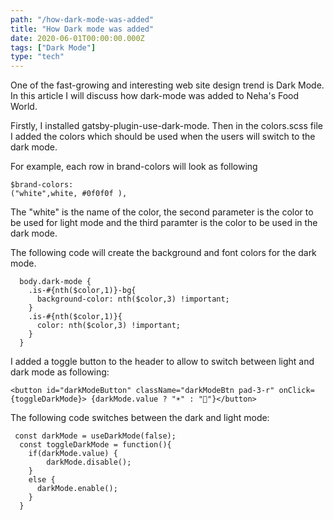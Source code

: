 ```yaml
---
path: "/how-dark-mode-was-added"
title: "How Dark mode was added"
date: 2020-06-01T00:00:00.000Z
tags: ["Dark Mode"]
type: "tech"
---
```


One of the fast-growing and interesting web site design trend is Dark Mode. In this article I will discuss how dark-mode was added 
to Neha's Food World. 

Firstly, I installed gatsby-plugin-use-dark-mode. 
Then in the colors.scss file I added the colors which should be used when the users will switch to the dark mode. 

For example, each row in brand-colors will look as following

``` scss{numberLines: true}
$brand-colors: 
("white",white, #0f0f0f ),
```

The "white" is the name of the color, the second parameter is the color to be used for light mode and the third paramter is the color to be used in the dark mode. 

The following code will create the background and font colors for the dark mode. 

```scss{numberLines: true}
  body.dark-mode {
    .is-#{nth($color,1)}-bg{
      background-color: nth($color,3) !important;
    }
    .is-#{nth($color,1)}{
      color: nth($color,3) !important;
    }
  }
  ```

I added a toggle button to the header to allow to switch between light and dark mode as following: 

```Javascript{numberLines: true}
<button id="darkModeButton" className="darkModeBtn pad-3-r" onClick={toggleDarkMode}> {darkMode.value ? "☀️" : "🌙"}</button>
```

The following code switches between the dark and light mode: 

```Javascript{numberLines: true}
 const darkMode = useDarkMode(false);
  const toggleDarkMode = function(){
    if(darkMode.value) {
        darkMode.disable();
    }
    else {
      darkMode.enable();
    }
  }
```


